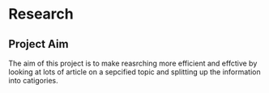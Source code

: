 # Research

## Project Aim
The aim of this project is to make reasrching more efficient and effctive by looking at lots of article on a sepcified topic and splitting up the information into catigories.

